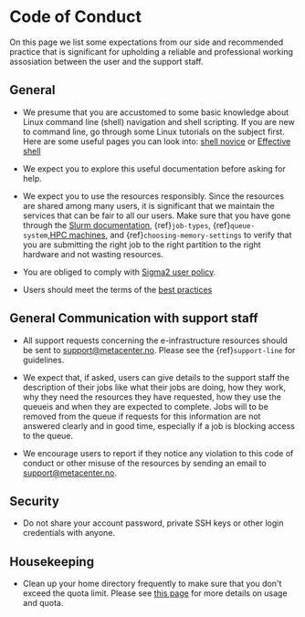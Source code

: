 # Code of Conduct

On this page we list some expectations from our side and recommended practice that is significant for upholding a reliable and professional working assosiation between the user and the support staff.

## General

- We presume that you are accustomed to some basic knowledge about Linux command line (shell) navigation and shell scripting. If you are new to command line, go through some Linux tutorials on the subject first. Here are some useful pages you can look into: [shell novice](https://swcarpentry.github.io/shell-novice/) or [Effective shell](https://effective-shell.com) 

- We expect you to explore this useful documentation before asking for help.

- We expect you to use the resources responsibly. Since the resources are shared among many users, it is significant that we maintain the services that can be fair to all our users. Make sure that you have gone through  the [Slurm documentation](https://slurm.schedmd.com/squeue.html#lbAG), {ref}`job-types`, {ref}`queue-system`,[HPC machines](/hpc_machines/hardware_overview.md), and {ref}`choosing-memory-settings` to verify that you are submitting the right job to the right partition to the right hardware and not wasting resources.

- You are obliged to comply with [Sigma2 user policy](https://www.sigma2.no/acceptable-use-policy).
- Users should meet the terms of the [best practices](jobs/dos_and_donts.md)
 
## General Communication with support staff

-  All support requests concerning the e-infrastructure resources should be sent to [support@metacenter.no](mailto:support@metacenter.no). Please see the {ref}`support-line` for guidelines.

-  We expect that, if asked, users can give details to the support staff the description of their jobs like what their jobs are doing, how they work, why they need the resources they have requested, how they use the queueis and when they are expected to complete. Jobs will to be removed from the queue if requests for this information are not answered clearly and in good time, especially if a job is blocking access to the queue.

-  We encourage users to report if they notice any violation to this code of conduct or other misuse of the resources by sending an email to [support@metacenter.no](mailto:support@metacenter.no).

## Security

- Do not share your account password, private SSH keys or other login credentials with anyone.

## Housekeeping

- Clean up your home directory frequently to make sure that you don't exceed the quota limit. Please see [this page](/files_storage/clusters.md) for more details on usage and quota.
 
